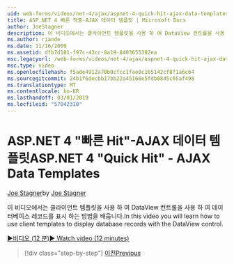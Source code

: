 ```yaml
---
uid: web-forms/videos/net-4/ajax/aspnet-4-quick-hit-ajax-data-templates
title: ASP.NET 4 빠른 적중-AJAX 데이터 템플릿 | Microsoft Docs
author: JoeStagner
description: 이 비디오에서는 클라이언트 템플릿을 사용 하 여 DataView 컨트롤을 사용 하 여 데이터베이스 레코드를 표시 하는 방법을 배웁니다.
ms.author: riande
ms.date: 11/16/2009
ms.assetid: dfb7d181-f97c-43cc-8a19-8403655382ea
msc.legacyurl: /web-forms/videos/net-4/ajax/aspnet-4-quick-hit-ajax-data-templates
msc.type: video
ms.openlocfilehash: f5ade4912a70b0cfcc1fae8c165142cf8f1a6c64
ms.sourcegitcommit: 24b1f6decbb17bb22a45166e5fdb0845c65af498
ms.translationtype: MT
ms.contentlocale: ko-KR
ms.lasthandoff: 03/01/2019
ms.locfileid: "57042310"
---
```

<a name="aspnet-4-quick-hit---ajax-data-templates"></a><span data-ttu-id="b4f92-103">ASP.NET 4 "빠른 Hit"-AJAX 데이터 템플릿</span><span class="sxs-lookup"><span data-stu-id="b4f92-103">ASP.NET 4 "Quick Hit" - AJAX Data Templates</span></span>
====================
<span data-ttu-id="b4f92-104">[Joe Stagner](https://github.com/JoeStagner)</span><span class="sxs-lookup"><span data-stu-id="b4f92-104">by [Joe Stagner](https://github.com/JoeStagner)</span></span>

<span data-ttu-id="b4f92-105">이 비디오에서는 클라이언트 템플릿을 사용 하 여 DataView 컨트롤을 사용 하 여 데이터베이스 레코드를 표시 하는 방법을 배웁니다.</span><span class="sxs-lookup"><span data-stu-id="b4f92-105">In this video you will learn how to use client templates to display database records with the DataView control.</span></span> 

[<span data-ttu-id="b4f92-106">&#9654;비디오 (12 분)</span><span class="sxs-lookup"><span data-stu-id="b4f92-106">&#9654; Watch video (12 minutes)</span></span>](https://channel9.msdn.com/Blogs/ASP-NET-Site-Videos/aspnet-4-quick-hit-ajax-data-templates)

> [!div class="step-by-step"]
> [<span data-ttu-id="b4f92-107">이전</span><span class="sxs-lookup"><span data-stu-id="b4f92-107">Previous</span></span>](aspnet-4-quick-hit-jquery-syntax-for-microsoft-ajax.md)
